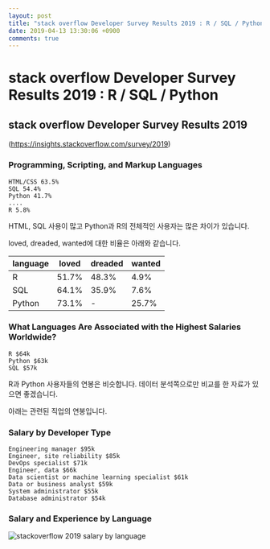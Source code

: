 ```yaml
---
layout: post
title: "stack overflow Developer Survey Results 2019 : R / SQL / Python "
date: 2019-04-13 13:30:06 +0900
comments: true
---
```

# stack overflow Developer Survey Results 2019 : R / SQL / Python

## stack overflow Developer Survey Results 2019
(https://insights.stackoverflow.com/survey/2019)

### Programming, Scripting, and Markup Languages
~~~
HTML/CSS 63.5%
SQL 54.4%
Python 41.7%
....
R 5.8%
~~~

HTML, SQL 사용이 많고 Python과 R의 전체적인 사용자는 많은 차이가 있습니다.

loved, dreaded, wanted에 대한 비율은 아래와 같습니다.

language | loved | dreaded | wanted
---------|-------|---------|--------
R | 51.7% | 48.3% | 4.9%
SQL | 64.1% | 35.9% | 7.6%
Python | 73.1% | - | 25.7%


### What Languages Are Associated with the Highest Salaries Worldwide?
~~~
R $64k
Python $63k
SQL $57k
~~~

R과 Python 사용자들의 연봉은 비슷합니다. 데이터 분석쪽으로만 비교를 한 자료가 있으면 좋겠습니다.

아래는 관련된 직업의 연봉입니다.

### Salary by Developer Type
~~~
Engineering manager $95k
Engineer, site reliability $85k
DevOps specialist $71k
Engineer, data $66k
Data scientist or machine learning specialist $61k
Data or business analyst $59k
System administrator $55k
Database administrator $54k
~~~

### Salary and Experience by Language
![stackoverflow 2019 salary by language]( https://cdn.sstatic.net/insights/Img/Survey/2019/salary_language-1.svg)

